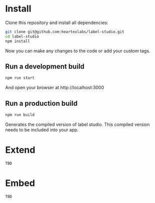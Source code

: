 
# Install

Clone this repository and install all dependencies:

```bash
git clone git@github.com:heartexlabs/label-studio.git
cd label-studio
npm install
```

Now you can make any changes to the code or add your custom tags.

## Run a development build

```bash
npm run start
```

And open your browser at http://localhost:3000

## Run a production build

```bash
npm run build
```

Generates the compiled version of label studio. This compiled version needs to be included into your app.

# Extend

```TBD```

# Embed

```TBD```
